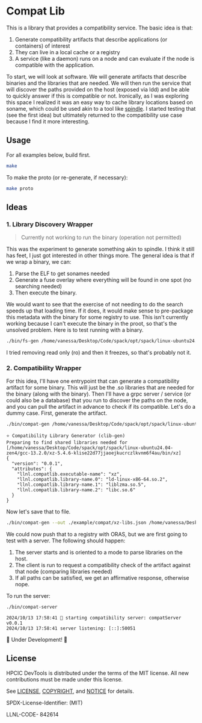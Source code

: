 # Compat Lib

This is a library that provides a compatibility service. The basic idea is that:

1. Generate compatibility artifacts that describe applications (or containers) of interest
2. They can live in a local cache or a registry
3. A service (like a daemon) runs on a node and can evaluate if the node is compatible with the application.

To start, we will look at software. We will generate artifacts that describe binaries and the libraries that are needed.
We will then run the service that will discover the paths provided on the host (exposed via ldd) and be able to quickly answer
if this is compatible or not. Ironically, as I was exploring this space I realized it was an easy way to cache library locations
based on soname, which could be used akin to a tool like [spindle](https://github.com/LLNL/spindle). I started testing
that (see the first idea) but ultimately returned to the compatibility use case because I find it more interesting.

## Usage

For all examples below, build first.

```bash
make
```

To make the proto (or re-generate, if necessary):

```bash
make proto
```

## Ideas

### 1. Library Discovery Wrapper

> Currently not working to run the binary (operation not permitted)

This was the experiment to generate something akin to spindle. I think it still has feet, I just got interested in other things more. The general idea is that if we wrap a binary, we can:

1. Parse the ELF to get sonames needed
2. Generate a fuse overlay where everything will be found in one spot (no searching needed)
3. Then execute the binary.

We would want to see that the exercise of not needing to do the search speeds up that loading time. If it does, it would make sense to pre-package this metadata with the binary for some registry to use.
This isn't currently working because I can't execute the binary in the proot, so that's the unsolved problem. Here is to test running with a binary. 

```bash
./bin/fs-gen /home/vanessa/Desktop/Code/spack/opt/spack/linux-ubuntu24.04-zen4/gcc-13.2.0/xz-5.4.6-klise22d77jjaoejkucrczlkvnm6f4au/bin/xz --help
```

I tried removing read only (ro) and then it freezes, so that's probably not it.

### 2. Compatibility Wrapper

For this idea, I'll have one entrypoint that can generate a compatibility artifact for some binary. This will just be the .so libraries that are needed for the binary (along with the binary).
Then I'll have a grpc server / service (or could also be a database) that you run to discover the paths on the node, and you can pull the artifact in advance to check if its compatible. Let's do a dummy 
case. First, generate the artifact.

```bash
./bin/compat-gen /home/vanessa/Desktop/Code/spack/opt/spack/linux-ubuntu24.04-zen4/gcc-13.2.0/xz-5.4.6-klise22d77jjaoejkucrczlkvnm6f4au/bin/xz
```
```console
⭐️ Compatibility Library Generator (clib-gen)
Preparing to find shared libraries needed for [/home/vanessa/Desktop/Code/spack/opt/spack/linux-ubuntu24.04-zen4/gcc-13.2.0/xz-5.4.6-klise22d77jjaoejkucrczlkvnm6f4au/bin/xz]
{
  "version": "0.0.1",
  "attributes": {
    "llnl.compatlib.executable-name": "xz",
    "llnl.compatlib.library-name.0": "ld-linux-x86-64.so.2",
    "llnl.compatlib.library-name.1": "liblzma.so.5",
    "llnl.compatlib.library-name.2": "libc.so.6"
  }
}
```

Now let's save that to file.

```bash
./bin/compat-gen --out ./example/compat/xz-libs.json /home/vanessa/Desktop/Code/spack/opt/spack/linux-ubuntu24.04-zen4/gcc-13.2.0/xz-5.4.6-klise22d77jjaoejkucrczlkvnm6f4au/bin/xz
```

We could now push that to a registry with ORAS, but we are first going to test with a server. The following should happen:

1. The server starts and is oriented to a mode to parse libraries on the host.
2. The client is run to request a compatibility check of the artifact against that node (comparing libraries needed)
3. If all paths can be satisfied, we get an affirmative response, otherwise nope.

To run the server:

```bash
./bin/compat-server
```
```console
2024/10/13 17:58:41 🧩 starting compatibility server: compatServer v0.0.1
2024/10/13 17:58:41 server listening: [::]:50051
```

🚧️ Under Development! 🚧️


## License

HPCIC DevTools is distributed under the terms of the MIT license.
All new contributions must be made under this license.

See [LICENSE](https://github.com/converged-computing/cloud-select/blob/main/LICENSE),
[COPYRIGHT](https://github.com/converged-computing/cloud-select/blob/main/COPYRIGHT), and
[NOTICE](https://github.com/converged-computing/cloud-select/blob/main/NOTICE) for details.

SPDX-License-Identifier: (MIT)

LLNL-CODE- 842614
